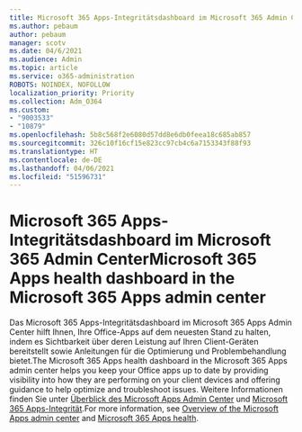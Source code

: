 ```yaml
---
title: Microsoft 365 Apps-Integritätsdashboard im Microsoft 365 Admin Center
ms.author: pebaum
author: pebaum
manager: scotv
ms.date: 04/6/2021
ms.audience: Admin
ms.topic: article
ms.service: o365-administration
ROBOTS: NOINDEX, NOFOLLOW
localization_priority: Priority
ms.collection: Adm_O364
ms.custom:
- "9003533"
- "10879"
ms.openlocfilehash: 5b8c568f2e6080d57dd8e6db0feea18c685ab857
ms.sourcegitcommit: 326c10f16cf15e823cc97cb4c6a7153343f88f93
ms.translationtype: HT
ms.contentlocale: de-DE
ms.lasthandoff: 04/06/2021
ms.locfileid: "51596731"
---
```

# <a name="microsoft-365-apps-health-dashboard-in-the-microsoft-365-apps-admin-center"></a><span data-ttu-id="cd014-102">Microsoft 365 Apps-Integritätsdashboard im Microsoft 365 Admin Center</span><span class="sxs-lookup"><span data-stu-id="cd014-102">Microsoft 365 Apps health dashboard in the Microsoft 365 Apps admin center</span></span>

<span data-ttu-id="cd014-103">Das Microsoft 365 Apps-Integritätsdashboard im Microsoft 365 Apps Admin Center hilft Ihnen, Ihre Office-Apps auf dem neuesten Stand zu halten, indem es Sichtbarkeit über deren Leistung auf Ihren Client-Geräten bereitstellt sowie Anleitungen für die Optimierung und Problembehandlung bietet.</span><span class="sxs-lookup"><span data-stu-id="cd014-103">The Microsoft 365 Apps health dashboard in the Microsoft 365 Apps admin center helps you keep your Office apps up to date by providing visibility into how they are performing on your client devices and offering guidance to help optimize and troubleshoot issues.</span></span> <span data-ttu-id="cd014-104">Weitere Informationen finden Sie unter [Überblick des Microsoft Apps Admin Center](https://docs.microsoft.com/deployoffice/admincenter/overview) und [Microsoft 365 Apps-Integrität](https://docs.microsoft.com/deployoffice/admincenter/microsoft-365-apps-health).</span><span class="sxs-lookup"><span data-stu-id="cd014-104">For more information, see [Overview of the Microsoft Apps admin center](https://docs.microsoft.com/deployoffice/admincenter/overview) and [Microsoft 365 Apps health](https://docs.microsoft.com/deployoffice/admincenter/microsoft-365-apps-health).</span></span>



